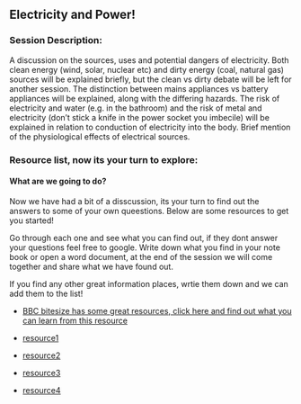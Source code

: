 ## Electricity and Power! 

### Session Description: 
A discussion on the sources, uses and potential dangers of electricity. 
Both clean energy (wind, solar, nuclear etc) and dirty energy (coal, natural gas) sources will be explained briefly, but the clean vs dirty debate will be left for another session.
The distinction between mains appliances vs battery appliances will be explained, along with the differing hazards.
The risk of electricity and water (e.g. in the bathroom) and the risk of metal and electricity (don’t stick a knife in the power socket you imbecile) will be explained in relation to conduction of electricity into the body.
Brief mention of the physiological effects of electrical sources.



### Resource list, now its your turn to explore: 

#### What are we going to do? 

Now we have had a bit of a disscussion, its your turn to find out the answers to some of your own queestions. Below are some resources to get you started!

Go through each one and see what you can find out, if they dont answer your questions feel free to google. Write down what you find in your note book or open a word document, at the end of the session we will come together and share what we have found out. 

If you find any other great information places, wrtie them down and we can add them to the list! 

* <a href="https://www.bbc.co.uk/search?filter=bitesize&q=electricit" target="_blank">BBC bitesize has some great resources, click here and find out what you can learn from this resource</a>

* <a href="http://www.switchedonkids.org.uk/electrical-safety-in-your-home" target="_blank">resource1</a>

* <a href="http://www.learningcircuits.co.uk/" target="_blank">resource2</a>

* <a href="http://flash.topmarks.co.uk/2864" target="_blank">resource3</a>

* <a href="http://www.bbc.co.uk/bitesize/ks1/science/electricity/play/" target="_blank">resource4</a>

